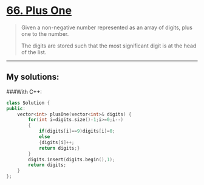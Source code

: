 [66. Plus One](https://leetcode.com/problems/plus-one/)
==============

>Given a non-negative number represented as an array of digits, plus one to the number.
>
>The digits are stored such that the most significant digit is at the head of the list.

----------
## My solutions:
###With C++:

```C++
class Solution {
public:
    vector<int> plusOne(vector<int>& digits) {
        for(int i=digits.size()-1;i>=0;i--)
        {
            if(digits[i]==9)digits[i]=0;
            else 
            {digits[i]++;
            return digits;}
        }
        digits.insert(digits.begin(),1);
        return digits;
    }
};
```